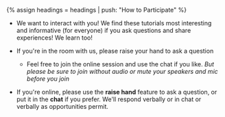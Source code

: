 {% assign headings = headings | push: "How to Participate" %}

* We want to interact with you! We find these tutorials most interesting and informative (for everyone) if you ask questions and share experiences! We learn too!

* If you're in the room with us, please raise your hand to ask a question
  * Feel free to join the online session and use the chat if you like.  *But please be sure to join without audio or mute your speakers and mic before you join*

* If you're online, please use the **raise hand** feature to ask a question, or put it in the **chat** if you prefer.  We'll respond verbally or in chat or verbally as opportunities permit.
